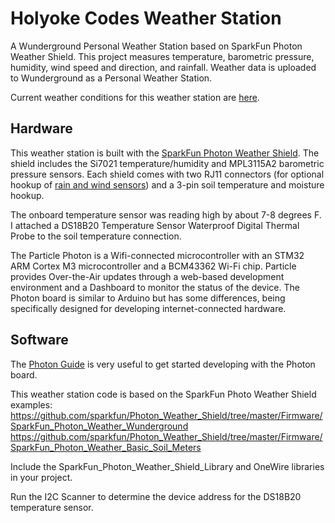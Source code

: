 # Holyoke Codes Weather Station
A Wunderground Personal Weather Station based on SparkFun Photon Weather Shield. This project measures temperature, barometric pressure, humidity, wind speed and direction, and rainfall. Weather data is uploaded to Wunderground as a Personal Weather Station.

Current weather conditions for this weather station are [here](https://www.wunderground.com/personal-weather-station/dashboard?ID=KMAHOLYO17).

## Hardware
This weather station is built with the [SparkFun Photon Weather Shield](https://www.sparkfun.com/products/13674). The shield includes the Si7021 temperature/humidity and MPL3115A2 barometric pressure sensors. Each shield comes with two RJ11 connectors (for optional hookup of [rain and wind sensors](https://www.sparkfun.com/products/8942)) and a 3-pin soil temperature and moisture hookup. 

The onboard temperature sensor was reading high by about 7-8 degrees F. I attached a DS18B20 Temperature Sensor Waterproof Digital Thermal Probe to the soil temperature connection. 

The Particle Photon is a Wifi-connected microcontroller with an STM32 ARM Cortex M3 microcontroller and a BCM43362 Wi-Fi chip. Particle provides Over-the-Air updates through a web-based development environment and a Dashboard to monitor the status of the device. The Photon board is similar to Arduino but has some differences, being specifically designed for developing internet-connected hardware.

## Software
The [Photon Guide](https://docs.particle.io/guide/getting-started/intro/photon/) is very useful to get started developing with the Photon board.

This weather station code is based on the SparkFun Photo Weather Shield examples:
https://github.com/sparkfun/Photon_Weather_Shield/tree/master/Firmware/SparkFun_Photon_Weather_Wunderground
https://github.com/sparkfun/Photon_Weather_Shield/tree/master/Firmware/SparkFun_Photon_Weather_Basic_Soil_Meters

Include the SparkFun_Photon_Weather_Shield_Library and OneWire libraries in your project.

Run the I2C Scanner to determine the device address for the DS18B20 temperature sensor.
